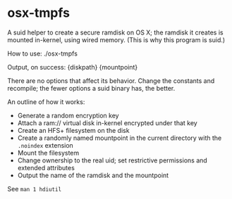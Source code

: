 # osx-tmpfs

A suid helper to create a secure ramdisk on OS X; the ramdisk it creates is mounted in-kernel, using wired memory. (This is why this program is suid.)

How to use:
    ./osx-tmpfs

Output, on success:
     {diskpath}
     {mountpoint}

There are no options that affect its behavior. Change the constants and recompile; the fewer options a suid binary has, the better.

An outline of how it works:
  - Generate a random encryption key
  - Attach a ram:// virtual disk in-kernel encrypted under that key
  - Create an HFS+ filesystem on the disk
  - Create a randomly named mountpoint in the current directory with
    the `.noindex` extension
  - Mount the filesystem
  - Change ownership to the real uid; set restrictive permissions
    and extended attributes
  - Output the name of the ramdisk and the mountpoint

See `man 1 hdiutil`
